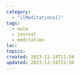 ```yaml
---
category:
  - "[[Meditations]]"
tags:
  - note
  - journal
  - meditation
loc: 
topics: 
created: 2023-12-14T11:54
updated: 2023-12-24T23:50
---
```


